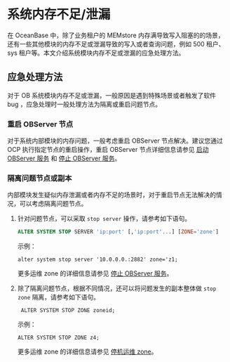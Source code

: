 系统内存不足/泄漏 
==============================

在 OceanBase 中，除了业务租户的 MEMstore 内存满导致写入阻塞的的场景，还有一些其他模块的内存不足或泄漏导致的写入或者查询问题，例如 500 租户、sys 租户等。本文介绍系统模块内存不足或泄漏的应急处理方法。

应急处理方法 
---------------------------

对于 OB 系统模块内存不足或泄漏，一般原因是遇到特殊场景或者触发了软件 bug ，应急处理时一般处理方法为隔离或重启问题节点。

### 重启 OBServer 节点 

对于系统内部模块的内存问题，一般考虑重启 OBServer 节点解决。建议您通过 OCP 执行指定节点的重启操作，重启 OBServer 节点详细信息请参见 [启动 OBServer 服务](/zh-CN/5.administrator-guide/10.o-m-management/6.common-o-m-operations/1.service/1.start-the-observer-service.md) 和 [停止 OBServer 服务](/zh-CN/5.administrator-guide/10.o-m-management/6.common-o-m-operations/1.service/2.stop-the-observer-service.md)。

### 隔离问题节点或副本 

内部模块发生疑似内存泄漏或者内存不足的场景时，对于重启节点无法解决的情况，可以考虑隔离问题节点。

1. 针对问题节点，可以采取 `stop server` 操作，请参考如下语句。

   ```sql
   ALTER SYSTEM STOP SERVER 'ip:port' [,'ip:port'...] [ZONE='zone']
   ```

   

   示例：

   ```unknow
   alter system stop server '10.0.0.0.:2882' zone='z1;
   ```

   

   更多运维 zone 的详细信息请参见 [停止 OBServer 服务](/zh-CN/5.administrator-guide/10.o-m-management/6.common-o-m-operations/1.service/2.stop-the-observer-service.md)。
   

2. 除了隔离问题节点，根据不同情况，还可以将问题发生的副本整体做 `stop zone` 隔离，请参考如下语句。

   ```unknow
    ALTER SYSTEM STOP ZONE zoneid;
   ```

   

   示例：

   ```unknow
   ALTER SYSTEM STOP ZONE z4;
   ```

   

   更多运维 zone 的详细信息请参见 [停机运维 zone](/zh-CN/5.administrator-guide/10.o-m-management/6.common-o-m-operations/1.service/7.downtime-o-m-zone.md)。
   



